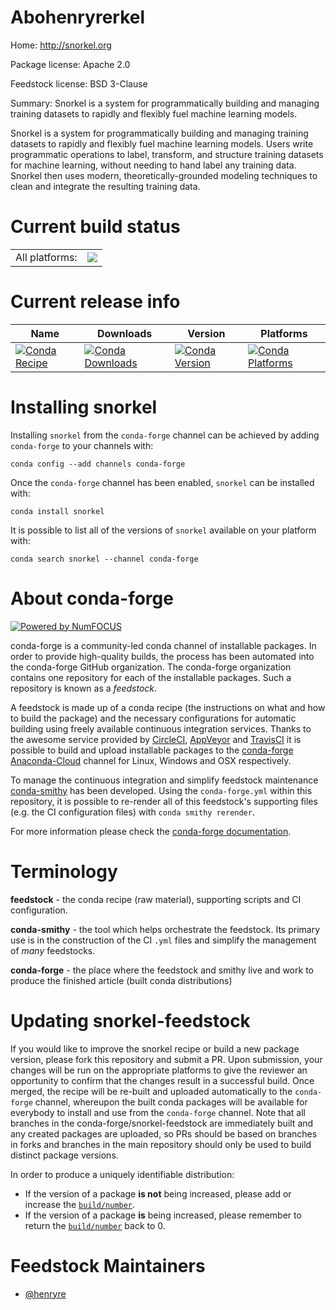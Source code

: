 Abohenryrerkel
=============

Home: http://snorkel.org

Package license: Apache 2.0

Feedstock license: BSD 3-Clause

Summary: Snorkel is a system for programmatically building and managing training
datasets to rapidly and flexibly fuel machine learning models.


Snorkel is a system for programmatically building and managing training datasets
to rapidly and flexibly fuel machine learning models.
Users write programmatic operations to label, transform, and structure training
datasets for machine learning, without needing to hand label any training data.
Snorkel then uses modern, theoretically-grounded modeling techniques to clean and
integrate the resulting training data.


Current build status
====================


<table><tr><td>All platforms:</td>
    <td>
      <a href="https://dev.azure.com/conda-forge/feedstock-builds/_build/latest?definitionId=7098&branchName=master">
        <img src="https://dev.azure.com/conda-forge/feedstock-builds/_apis/build/status/snorkel-feedstock?branchName=master">
      </a>
    </td>
  </tr>
</table>

Current release info
====================

| Name | Downloads | Version | Platforms |
| --- | --- | --- | --- |
| [![Conda Recipe](https://img.shields.io/badge/recipe-snorkel-green.svg)](https://anaconda.org/conda-forge/snorkel) | [![Conda Downloads](https://img.shields.io/conda/dn/conda-forge/snorkel.svg)](https://anaconda.org/conda-forge/snorkel) | [![Conda Version](https://img.shields.io/conda/vn/conda-forge/snorkel.svg)](https://anaconda.org/conda-forge/snorkel) | [![Conda Platforms](https://img.shields.io/conda/pn/conda-forge/snorkel.svg)](https://anaconda.org/conda-forge/snorkel) |

Installing snorkel
==================

Installing `snorkel` from the `conda-forge` channel can be achieved by adding `conda-forge` to your channels with:

```
conda config --add channels conda-forge
```

Once the `conda-forge` channel has been enabled, `snorkel` can be installed with:

```
conda install snorkel
```

It is possible to list all of the versions of `snorkel` available on your platform with:

```
conda search snorkel --channel conda-forge
```


About conda-forge
=================

[![Powered by NumFOCUS](https://img.shields.io/badge/powered%20by-NumFOCUS-orange.svg?style=flat&colorA=E1523D&colorB=007D8A)](http://numfocus.org)

conda-forge is a community-led conda channel of installable packages.
In order to provide high-quality builds, the process has been automated into the
conda-forge GitHub organization. The conda-forge organization contains one repository
for each of the installable packages. Such a repository is known as a *feedstock*.

A feedstock is made up of a conda recipe (the instructions on what and how to build
the package) and the necessary configurations for automatic building using freely
available continuous integration services. Thanks to the awesome service provided by
[CircleCI](https://circleci.com/), [AppVeyor](https://www.appveyor.com/)
and [TravisCI](https://travis-ci.org/) it is possible to build and upload installable
packages to the [conda-forge](https://anaconda.org/conda-forge)
[Anaconda-Cloud](https://anaconda.org/) channel for Linux, Windows and OSX respectively.

To manage the continuous integration and simplify feedstock maintenance
[conda-smithy](https://github.com/conda-forge/conda-smithy) has been developed.
Using the ``conda-forge.yml`` within this repository, it is possible to re-render all of
this feedstock's supporting files (e.g. the CI configuration files) with ``conda smithy rerender``.

For more information please check the [conda-forge documentation](https://conda-forge.org/docs/).

Terminology
===========

**feedstock** - the conda recipe (raw material), supporting scripts and CI configuration.

**conda-smithy** - the tool which helps orchestrate the feedstock.
                   Its primary use is in the construction of the CI ``.yml`` files
                   and simplify the management of *many* feedstocks.

**conda-forge** - the place where the feedstock and smithy live and work to
                  produce the finished article (built conda distributions)


Updating snorkel-feedstock
==========================

If you would like to improve the snorkel recipe or build a new
package version, please fork this repository and submit a PR. Upon submission,
your changes will be run on the appropriate platforms to give the reviewer an
opportunity to confirm that the changes result in a successful build. Once
merged, the recipe will be re-built and uploaded automatically to the
`conda-forge` channel, whereupon the built conda packages will be available for
everybody to install and use from the `conda-forge` channel.
Note that all branches in the conda-forge/snorkel-feedstock are
immediately built and any created packages are uploaded, so PRs should be based
on branches in forks and branches in the main repository should only be used to
build distinct package versions.

In order to produce a uniquely identifiable distribution:
 * If the version of a package **is not** being increased, please add or increase
   the [``build/number``](https://conda.io/docs/user-guide/tasks/build-packages/define-metadata.html#build-number-and-string).
 * If the version of a package **is** being increased, please remember to return
   the [``build/number``](https://conda.io/docs/user-guide/tasks/build-packages/define-metadata.html#build-number-and-string)
   back to 0.

Feedstock Maintainers
=====================

* [@henryre](https://github.com/henryre/)

